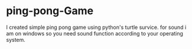 # ping-pong-Game
I created simple ping pong game using python's turtle survice.
for sound i am on windows so you need sound function according to your operating system.
